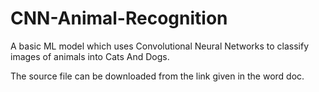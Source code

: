 # CNN-Animal-Recognition
A basic ML model which uses Convolutional Neural Networks to classify images of animals into Cats And Dogs.

The source file can be downloaded from 
the link given in the word doc.

